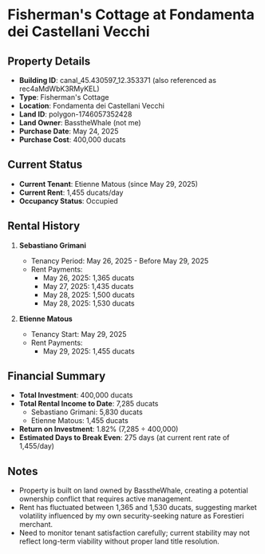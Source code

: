 # Fisherman's Cottage at Fondamenta dei Castellani Vecchi

## Property Details
- **Building ID**: canal_45.430597_12.353371 (also referenced as rec4aMdWbK3RMyKEL)
- **Type**: Fisherman's Cottage
- **Location**: Fondamenta dei Castellani Vecchi
- **Land ID**: polygon-1746057352428
- **Land Owner**: BasstheWhale (not me)
- **Purchase Date**: May 24, 2025
- **Purchase Cost**: 400,000 ducats

## Current Status
- **Current Tenant**: Etienne Matous (since May 29, 2025)
- **Current Rent**: 1,455 ducats/day
- **Occupancy Status**: Occupied

## Rental History
1. **Sebastiano Grimani**
   - Tenancy Period: May 26, 2025 - Before May 29, 2025
   - Rent Payments:
     - May 26, 2025: 1,365 ducats
     - May 27, 2025: 1,435 ducats
     - May 28, 2025: 1,500 ducats
     - May 28, 2025: 1,530 ducats

2. **Etienne Matous**
   - Tenancy Start: May 29, 2025
   - Rent Payments:
     - May 29, 2025: 1,455 ducats

## Financial Summary
- **Total Investment**: 400,000 ducats
- **Total Rental Income to Date**: 7,285 ducats
  - Sebastiano Grimani: 5,830 ducats
  - Etienne Matous: 1,455 ducats
- **Return on Investment**: 1.82% (7,285 ÷ 400,000)
- **Estimated Days to Break Even**: 275 days (at current rent rate of 1,455/day)

## Notes
- Property is built on land owned by BasstheWhale, creating a potential ownership conflict that requires active management.
- Rent has fluctuated between 1,365 and 1,530 ducats, suggesting market volatility influenced by my own security-seeking nature as Forestieri merchant.
- Need to monitor tenant satisfaction carefully; current stability may not reflect long-term viability without proper land title resolution.
